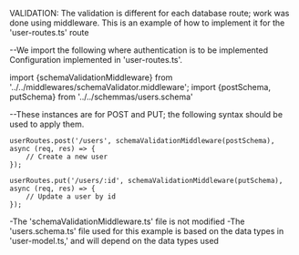 VALIDATION:
The validation is different for each database route; work was done using middleware.
This is an example of how to implement it for the 'user-routes.ts' route


--We import the following where authentication is to be implemented
Configuration implemented in 'user-routes.ts'.

import {schemaValidationMiddleware} from '../../middlewares/schemaValidator.middleware';
import {postSchema, putSchema} from '../../schemmas/users.schema'

--These instances are for POST and PUT; the following syntax should be used to apply them.

    userRoutes.post('/users', schemaValidationMiddleware(postSchema), async (req, res) => {
        // Create a new user
    });

    userRoutes.put('/users/:id', schemaValidationMiddleware(putSchema), async (req, res) => {
        // Update a user by id
    });



-The 'schemaValidationMiddleware.ts' file is not modified
-The 'users.schema.ts' file used for this example is based on the data types in 
 'user-model.ts,' and will depend on the data types used